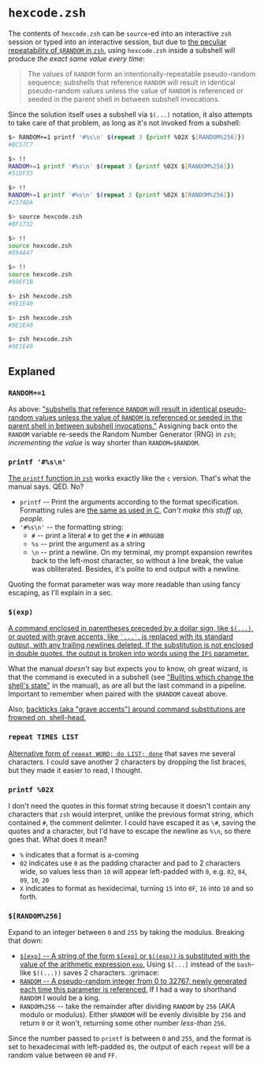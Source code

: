 # `hexcode.zsh`

The contents of `hexcode.zsh` can be `source`-ed into an interactive `zsh` session or typed into an interactive session, but due to [the peculiar repeatability of `$RANDOM` in `zsh`](http://zsh.sourceforge.net/Doc/Release/Parameters.html#index-RANDOM), using `hexcode.zsh` inside a subshell will produce _the exact same value every time_:

> The values of `RANDOM` form an intentionally-repeatable pseudo-random sequence; subshells that reference `RANDOM` will result in identical pseudo-random values unless the value of `RANDOM` is referenced or seeded in the parent shell in between subshell invocations.

Since the solution itself uses a subshell via `$(...)` notation, it also attempts to take care of that problem, as long as it's not invoked from a subshell:

```zsh
$> RANDOM+=1 printf '#%s\n' $(repeat 3 {printf %02X $[RANDOM%256]})
#BC57C7

$> !!
RANDOM+=1 printf '#%s\n' $(repeat 3 {printf %02X $[RANDOM%256]})
#51DF33

$> !!
RANDOM+=1 printf '#%s\n' $(repeat 3 {printf %02X $[RANDOM%256]})
#237ADA

$> source hexcode.zsh
#BF1732

$> !!
source hexcode.zsh
#894A47

$> !!
source hexcode.zsh
#98EF1B

$> zsh hexcode.zsh
#9E1E40

$> zsh hexcode.zsh
#9E1E40

$> zsh hexcode.zsh
#9E1E40
```

## Explaned

### `RANDOM+=1`

As above: ["subshells that reference `RANDOM` will result in identical pseudo-random values unless the value of `RANDOM` is referenced or seeded in the parent shell in between subshell invocations."](http://zsh.sourceforge.net/Doc/Release/Parameters.html#index-RANDOM) Assigning back onto the `RANDOM` variable re-seeds the Random Number Generator (RNG) in `zsh`; _incrementing the value_ is way shorter than `RANDOM=$RANDOM`.

### `printf '#%s\n'`

[The `printf` function in `zsh`](http://zsh.sourceforge.net/Doc/Release/Shell-Builtin-Commands.html#index-printf) works exactly like the `c` version. That's what the manual says. QED. No?

- `printf` -- Print the arguments according to the format specification. Formatting rules are [the same as used in C.](https://en.wikipedia.org/wiki/Printf_format_string#Syntax) _Can't make this stuff up, people._
- `'#%s\n'` -- the formatting string:
  - `#` -- print a literal `#` to get the `#` in `#RRGGBB`
  - `%s` -- print the argument as a string
  - `\n` -- print a newline. On my terminal, my prompt expansion rewrites back to the left-most character, so without a line break, the value was obliterated. Besides, it's polite to end output with a newline.
  
Quoting the format parameter was way more readable than using fancy escaping, as I'll explain in a sec.
  
### `$(exp)`

[A command enclosed in parentheses preceded by a dollar sign, like `$(...)`, or quoted with grave accents, like ``` `...` ```, is replaced with its standard output, with any trailing newlines deleted. If the substitution is not enclosed in double quotes, the output is broken into words using the `IFS` parameter.](http://zsh.sourceforge.net/Doc/Release/Expansion.html#Command-Substitution-1)

What the manual _doesn't_ say but expects you to know, oh great wizard, is that the command is executed in a subshell (see ["Builtins which change the shell's state"](http://zsh.sourceforge.net/Guide/zshguide03.html#l34) in the manual), as are all but the last command in a pipeline. Important to remember when paired with the `$RANDOM` caveat above.

Also, [backticks (aka "grave accents") around command substitutions are frowned on, shell-head.](https://unix.stackexchange.com/a/126928)

### `repeat TIMES LIST`

[Alternative form of `repeat WORD; do LIST; done`](http://zsh.sourceforge.net/Doc/Release/Shell-Grammar.html#Alternate-Forms-For-Complex-Commands) that saves me several characters. I could save another 2 characters by dropping the list braces, but they made it easier to read, I thought.

### `printf %02X`

I don't need the quotes in this format string because it doesn't contain any characters that `zsh` would interpret, unlike the previous format string, which contained `#`, the comment delimter. I could have escaped it as `\#`, saving the quotes and a character, but I'd have to escape the newline as `%\n`, so there goes that. What does it mean?

- `%` indicates that a format is a-coming
- `02` indicates use `0` as the padding character and pad to 2 characters wide, so values less than `10` will appear left-padded with `0`, e.g. `02`, `04`, `09`, `10`, `20`
- `X` indicates to format as hexidecimal, turning `15` into `0F`, `16` into `10` and so forth.

### `$[RANDOM%256]`

Expand to an integer between `0` and `255` by taking the modulus. Breaking that down:

- [`$[exp]` -- A string of the form `$[exp]` or `$((exp))` is substituted with the value of the arithmetic expression `exp`.](http://zsh.sourceforge.net/Doc/Release/Expansion.html#Arithmetic-Expansion) Using `$[...]` instead of the `bash`-like `$((...))` saves 2 characters. :grimace:
- [`RANDOM` -- A pseudo-random integer from 0 to 32767, newly generated each time this parameter is referenced.](http://zsh.sourceforge.net/Doc/Release/Parameters.html#index-RANDOM) If I had a way to shorthand `RANDOM` I would be a king.
- `RANDOM%256` -- take the remainder after dividing `RANDOM` by `256` (AKA modulo or modulus). Either `$RANDOM` will be evenly divisible by `256` and return `0` or it won't, returning some other number _less-than_ `256`.

Since the number passed to `printf` is between `0` and `255`, and the format is set to hexadecimal with left-padded `0`s, the output of each `repeat` will be a random value between `00` and `FF`.
